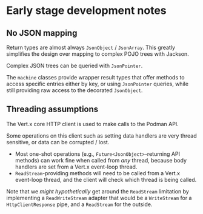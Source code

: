 # Early stage development notes

## No JSON mapping

Return types are almost always `JsonObject` / `JsonArray`.
This greatly simplifies the design over mapping to complex POJO trees with Jackson.

Complex JSON trees can be queried with `JsonPointer`.

The `machine` classes provide wrapper result types that offer methods to access specific entries either by key, or using `JsonPointer` queries, while still providing raw access to the decorated `JsonObject`. 

## Threading assumptions

The Vert.x core HTTP client is used to make calls to the Podman API.

Some operations on this client such as setting data handlers are very thread sensitive, or data can be corrupted / lost.

- Most one-shot operations (e.g., `Future<JsonObject>`-returning API methods) can work fine when called from _any_ thread, because body handlers are set from a Vert.x event-loop thread.
- `ReadStream`-providing methods will need to be called from a Vert.x event-loop thread, and the client will check which thread is being called.

Note that we _might hypothetically_ get around the `ReadStream` limitation by implementing a `ReadWriteStream` adapter that would be a `WriteStream` for a `HttpClientResponse` pipe, and a `ReadStream` for the outside.
